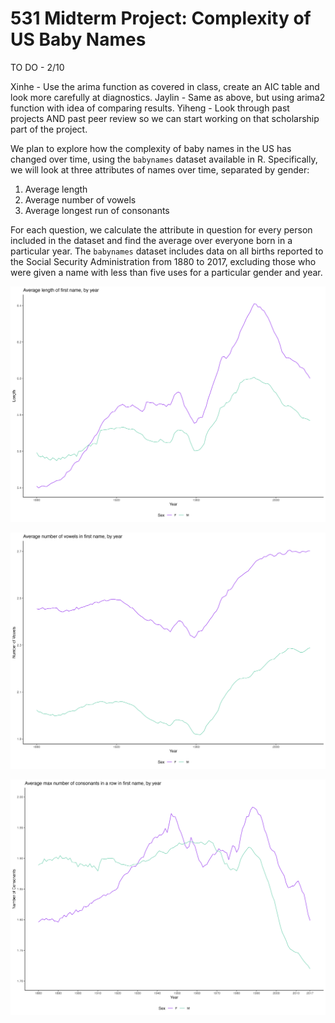 # 531 Midterm Project: Complexity of US Baby Names

TO DO - 2/10

Xinhe - Use the arima function as covered in class, create an AIC table and look more carefully at diagnostics.
Jaylin - Same as above, but using arima2 function with idea of comparing results. 
Yiheng - Look through past projects AND past peer review so we can start working on that scholarship part of the project. 




We plan to explore how the complexity of baby names in the US has changed over time, 
using the `babynames` dataset available in R. Specifically, we will look at three
attributes of names over time, separated by gender:

1. Average length
2. Average number of vowels
3. Average longest run of consonants 

For each question, we calculate the attribute in question for every person included 
in the dataset and find the average over everyone born in a particular year. 
The `babynames` dataset includes data on all births reported to the Social 
Security Administration from 1880 to 2017, excluding those who were given a name 
with less than five uses for a particular gender and year. 

![length](plots/average_length.png)

![vowel](plots/average_vowels.png)

![consonant](plots/average_max_consonant.png) 
